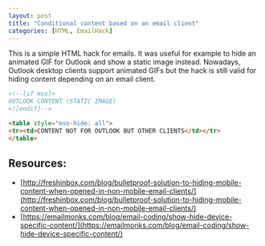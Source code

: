 ```yaml
---
layout: post
title: "Conditional content based on an email client"
categories: [HTML, EmailHack]
---
```


This is a simple HTML hack for emails. It was useful for example to hide an animated GIF for Outlook and show a static image instead. Nowadays, Outlook desktop clients support animated GIFs but the hack is still valid for hiding content depending on an email client.

```html
<!--[if mso]>
OUTLOOK CONTENT (STATIC IMAGE)
<![endif]-->

<table style="mso-hide: all">
<tr><td>CONTENT NOT FOR OUTLOOK BUT OTHER CLIENTS</td></tr>
</table>
```



## Resources:

*   [http://freshinbox.com/blog/bulletproof-solution-to-hiding-mobile-content-when-opened-in-non-mobile-email-clients/](http://freshinbox.com/blog/bulletproof-solution-to-hiding-mobile-content-when-opened-in-non-mobile-email-clients/)
*   [https://emailmonks.com/blog/email-coding/show-hide-device-specific-content/](https://emailmonks.com/blog/email-coding/show-hide-device-specific-content/)






